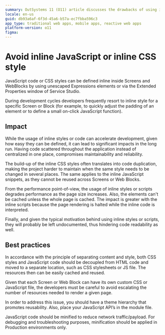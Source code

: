 ```yaml
---
summary: OutSystems 11 (O11) article discusses the drawbacks of using inline JavaScript and CSS, emphasizing best practices for maintainability and performance.
locale: en-us
guid: db93a6af-6f3d-45a6-b57a-ec7fbba596c3
app_type: traditional web apps, mobile apps, reactive web apps
platform-version: o11
figma:
---
```



# Avoid inline JavaScript or inline CSS style

JavaScript code or CSS styles can be defined inline inside Screens and WebBlocks by using unescaped Expressions elements or via the Extended Properties window of Service Studio. 

During development cycles developers frequently resort to inline style for a specific Screen or Block (for example, to quickly adjust the padding of an element or to define a small on-click JavaScript function).

## Impact

While the usage of inline styles or code can accelerate development, given how easy they can be defined, it can lead to significant impacts in the long run. Having code scattered throughout the application instead of centralized in one place, compromises maintainability and reliability.

The build-up of the inline CSS styles often translates into code duplication, making the project harder to maintain when the same style needs to be changed in several places. The same applies to the inline JavaScript snippets, as they cannot be reused across Screens or Web Blocks.

From the performance point-of-view, the usage of inline styles or scripts degrades performance as the page size increases. Also, the elements can't be cached unless the whole page is cached. The impact is greater with the inline scripts because the page rendering is halted while the inline code is interpreted.

Finally, and given the typical motivation behind using inline styles or scripts, they will probably be left undocumented, thus hindering code readability as well.

## Best practices

In accordance with the principle of separating content and style, both CSS styles and JavaScript code should be decoupled from HTML code and moved to a separate location, such as CSS stylesheets or JS file. The resources then can be easily cached and reused.

Given that each Screen or Web Block can have its own custom CSS or JavaScript file, the developers must be careful to avoid escalating the number of resources needed to render a given page.

In order to address this issue, you should have a theme hierarchy that promotes reusability. Also, place your JavaScript API’s in the module file.

JavaScript code should be minified to reduce network traffic/payload. For debugging and troubleshooting purposes, minification should be applied in Production environments only.
